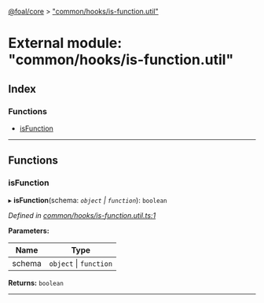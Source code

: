 [@foal/core](../README.md) > ["common/hooks/is-function.util"](../modules/_common_hooks_is_function_util_.md)

# External module: "common/hooks/is-function.util"

## Index

### Functions

* [isFunction](_common_hooks_is_function_util_.md#isfunction)

---

## Functions

<a id="isfunction"></a>

###  isFunction

▸ **isFunction**(schema: *`object` \| `function`*): `boolean`

*Defined in [common/hooks/is-function.util.ts:1](https://github.com/FoalTS/foal/blob/aac11366/packages/core/src/common/hooks/is-function.util.ts#L1)*

**Parameters:**

| Name | Type |
| ------ | ------ |
| schema | `object` \| `function` |

**Returns:** `boolean`

___

